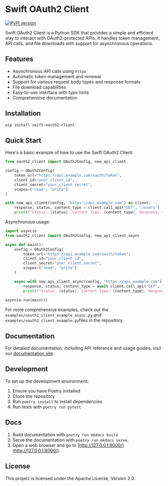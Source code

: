 # Swift OAuth2 Client

[![PyPI version](https://badge.fury.io/py/swift-oauth2-client.svg)](https://badge.fury.io/py/swift-oauth2-client)

Swift OAuth2 Client is a Python SDK that provides a simple and efficient way to interact with OAuth2-protected APIs. It handles token management, API calls, and file downloads with support for asynchronous operations.

## Features

- Asynchronous API calls using `httpx`
- Automatic token management and renewal
- Support for various request body types and response formats
- File download capabilities
- Easy-to-use interface with type hints
- Comprehensive documentation

## Installation

```bash
pip install swift-oauth2-client
```

## Quick Start

Here's a basic example of how to use the Swift OAuth2 Client:

```python
from oauth2_client import OAuth2Config, new_api_client

config = OAuth2Config(
    token_url="https://api.example.com/oauth/token",
    client_id="your_client_id",
    client_secret="your_client_secret",
    scopes=["read", "write"]
)

with new_api_client(config, "https://api.example.com") as client:
    response, status, content_type = client.call_api("GET", "/users")
    print(f"Status: {status}, Content Type: {content_type}, Response: {response}")
```

Asynchronous usage:

```python
import asyncio
from oauth2_client import OAuth2Config, new_api_client_async

async def main():
    config = OAuth2Config(
        token_url="https://api.example.com/oauth/token",
        client_id="your_client_id",
        client_secret="your_client_secret",
        scopes=["read", "write"]
    )

    async with new_api_client_async(config, "https://api.example.com") as client:
        response, status, content_type = await client.call_api("GET", "/users")
        print(f"Status: {status}, Content Type: {content_type}, Response: {response}")
    
asyncio.run(main())
```

For more comprehensive examples, check out the `examples/oauth2_client_example_async.py` and `examples/oauth2_client_example.py`files in the repository.

## Documentation

For detailed documentation, including API reference and usage guides, visit our [documentation site](https://swiftsoftwaregroup.github.io/swift-oauth2-client).

## Development

To set up the development environment:

1. Ensure you have Poetry installed
2. Clone the repository
3. Run `poetry install` to install dependencies
4. Run tests with `poetry run pytest`

## Docs

1. Build documentation with `poetry run mkdocs build` 
2. Serve the documentation with `poetry run mkdocs serve`. 
3. Open a web browser and go to [http://127.0.0.1:8000/](http://127.0.0.1:8000/).

## License

This project is licensed under the Apache License, Version 2.0.